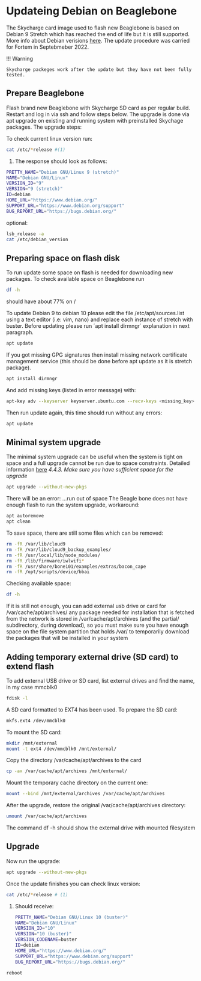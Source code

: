 # Updateing Debian on Beaglebone

The Skycharge card image used to flash new Beaglebone is based on Debian 9 Stretch which has reached the end of life but it is still supported.
More info about Debian verisions [here](https://wiki.debian.org/DebianReleases). The update procedure was carried for Fortem in Septebmeber 2022.

!!! Warning 

    Skycharge packeges work after the update but they have not been fully tested.


## Prepare Beaglebone
Flash brand new Beaglebone with Skycharge SD card as per regular build.
Restart and log in via ssh and follow steps below.
The upgrade is done via apt upgrade on existing and running system with preinstalled Skychage packages.
The upgrade steps:



To check current linux version run:
```bash
cat /etc/*release #(1)
```

1. The response should look as follows:
```bash
PRETTY_NAME="Debian GNU/Linux 9 (stretch)"
NAME="Debian GNU/Linux"
VERSION_ID="9"
VERSION="9 (stretch)"
ID=debian
HOME_URL="https://www.debian.org/"
SUPPORT_URL="https://www.debian.org/support"
BUG_REPORT_URL="https://bugs.debian.org/"
```

optional:
```bash
lsb_release -a
cat /etc/debian_version
```

## Preparing space on flash disk
To run update some space on flash is needed for downloading new packages.
To check available space on Beaglebone run
```bash
df -h
```
should have about 77% on /

To update Debian 9 to debian 10 please edit the file /etc/apt/sources.list using a text editor (i.e: vim, nano) and replace each instance of stretch with buster.
Before updating please run ´apt install dirmngr´ explanation in next paragraph.
```bash
apt update 
```

If you got missing GPG signatures then install missing network certificate management service (this should be done before apt update as it is stretch package).
```bash
apt install dirmngr
```

And add missing keys (listed in error message) with:
```bash
apt-key adv --keyserver keyserver.ubuntu.com --recv-keys <missing_key>
```
Then run update again, this time should run without any errors:
```bash
apt update
```


## Minimal system upgrade
The minimal system upgrade can be useful when the system is tight on space and a full upgrade cannot be run due to space constraints.
Detailed information [here](https://www.debian.org/releases/buster/amd64/release-notes/ch-upgrading.en.html#minimal-upgrade)
_4.4.3. Make sure you have sufficient space for the upgrade_

```bash
apt upgrade --without-new-pkgs
```
There will be an error: …run out of space
The Beagle bone does not have enough flash to run the system upgrade, workaround:
```bash
apt autoremove
apt clean
```
To save space, there are still some files which can be removed:
```bash
rm -fR /var/lib/cloud9
rm -fR /var/lib/cloud9_backup_examples/
rm -fR /usr/local/lib/node_modules/
rm -fR /lib/firmware/iwlwifi*
rm -fR /usr/share/bone101/examples/extras/bacon_cape
rm -fR /opt/scripts/device/bbai
```
Checking available space:
```bash
df -h
```
If it is still not enough, you can add external usb drive or card for /var/cache/apt/archives/
any package needed for installation that is fetched from the network is stored in /var/cache/apt/archives (and the partial/ subdirectory, during download), so you must make sure you have enough space on the file system partition that holds /var/ to temporarily download the packages that will be installed in your system

## Adding temporary external drive (SD card) to extend flash
To add external USB drive or SD card, list external drives and find the name, in my case mmcblk0
```bash
fdisk -l
```
A SD card formatted to EXT4 has been used.
To prepare the SD card:
```bash
mkfs.ext4 /dev/mmcblk0
```

To mount the SD card:
```bash
mkdir /mnt/external
mount -t ext4 /dev/mmcblk0 /mnt/external/
```
Copy the directory /var/cache/apt/archives to the card
```bash
cp -ax /var/cache/apt/archives /mnt/external/
```
Mount the temporary cache directory on the current one:
```bash
mount --bind /mnt/external/archives /var/cache/apt/archives
```
After the upgrade, restore the original /var/cache/apt/archives directory:
```bash
umount /var/cache/apt/archives
```
The command df -h should show the external drive with mounted filesystem

## Upgrade
Now run the upgrade:
```bash
apt upgrade --without-new-pkgs
```

Once the update finishes you can check linux version:
```bash
cat /etc/*release # (1)
```

1. Should receive:
    ```bash
    PRETTY_NAME="Debian GNU/Linux 10 (buster)"
    NAME="Debian GNU/Linux"
    VERSION_ID="10"
    VERSION="10 (buster)"
    VERSION_CODENAME=buster
    ID=debian
    HOME_URL="https://www.debian.org/"
    SUPPORT_URL="https://www.debian.org/support"
    BUG_REPORT_URL="https://bugs.debian.org/"
    ```


```bash
reboot
```
